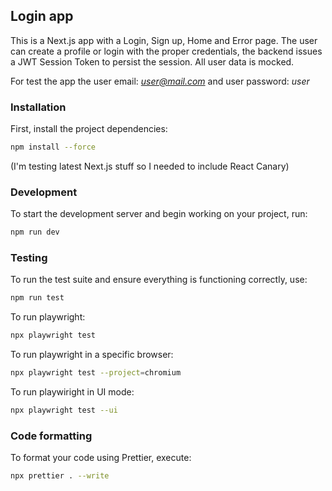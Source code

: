 ## Login app

This is a Next.js app with a Login, Sign up, Home and Error page. The user can create a profile or login with the proper credentials, the backend issues a JWT Session Token to persist the session. All user data is mocked.

For test the app the user email: *user@mail.com* and user password: _user_

### Installation

First, install the project dependencies:

```bash
npm install --force
```

(I'm testing latest Next.js stuff so I needed to include React Canary)

### Development

To start the development server and begin working on your project, run:

```bash
npm run dev
```

### Testing

To run the test suite and ensure everything is functioning correctly, use:

```bash
npm run test
```

To run playwright:

```bash
npx playwright test
```

To run playwright in a specific browser:

```bash
npx playwright test --project=chromium
```

To run playwiright in UI mode:

```bash
npx playwright test --ui
```

### Code formatting

To format your code using Prettier, execute:

```bash
npx prettier . --write
```
